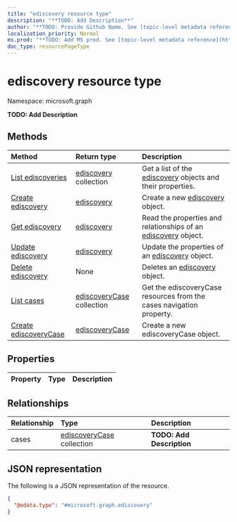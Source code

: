 ```yaml
---
title: "ediscovery resource type"
description: "**TODO: Add Description**"
author: "**TODO: Provide Github Name. See [topic-level metadata reference](https://msgo.azurewebsites.net/add/document/guidelines/metadata.html#topic-level-metadata)**"
localization_priority: Normal
ms.prod: "**TODO: Add MS prod. See [topic-level metadata reference](https://msgo.azurewebsites.net/add/document/guidelines/metadata.html#topic-level-metadata)**"
doc_type: resourcePageType
---
```


# ediscovery resource type

Namespace: microsoft.graph

**TODO: Add Description**

## Methods
|Method|Return type|Description|
|:---|:---|:---|
|[List ediscoveries](../api/ediscovery-list.md)|[ediscovery](../resources/ediscovery.md) collection|Get a list of the [ediscovery](../resources/ediscovery.md) objects and their properties.|
|[Create ediscovery](../api/ediscovery-create.md)|[ediscovery](../resources/ediscovery.md)|Create a new [ediscovery](../resources/ediscovery.md) object.|
|[Get ediscovery](../api/ediscovery-get.md)|[ediscovery](../resources/ediscovery.md)|Read the properties and relationships of an [ediscovery](../resources/ediscovery.md) object.|
|[Update ediscovery](../api/ediscovery-update.md)|[ediscovery](../resources/ediscovery.md)|Update the properties of an [ediscovery](../resources/ediscovery.md) object.|
|[Delete ediscovery](../api/ediscovery-delete.md)|None|Deletes an [ediscovery](../resources/ediscovery.md) object.|
|[List cases](../api/ediscovery-list-cases.md)|[ediscoveryCase](../resources/ediscoverycase.md) collection|Get the ediscoveryCase resources from the cases navigation property.|
|[Create ediscoveryCase](../api/ediscovery-post-cases.md)|[ediscoveryCase](../resources/ediscoverycase.md)|Create a new ediscoveryCase object.|

## Properties
|Property|Type|Description|
|:---|:---|:---|

## Relationships
|Relationship|Type|Description|
|:---|:---|:---|
|cases|[ediscoveryCase](../resources/ediscoverycase.md) collection|**TODO: Add Description**|

## JSON representation
The following is a JSON representation of the resource.
<!-- {
  "blockType": "resource",
  "keyProperty": "id",
  "@odata.type": "microsoft.graph.ediscovery",
  "baseType": "",
  "openType": false
}
-->
``` json
{
  "@odata.type": "#microsoft.graph.ediscovery"
}
```

